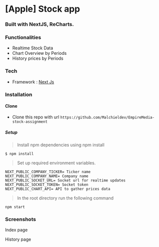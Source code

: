 # [Apple] Stock app

### Built with NextJS, ReCharts.

### Functionalities

- Realtime Stock Data
- Chart Overview by Periods
- History prices by Periods

### Tech

- Framework : [Next Js](https://nextjs.org/)

### Installation

#### Clone

- Clone this repo with url `https://github.com/Malchieldev/EmpireMedia-stock-assignment`

##### Setup

> Install npm dependencies using npm install

```
$ npm install

```

> Set up required environment variables.

```
NEXT_PUBLIC_COMPANY_TICKER= Ticker name
NEXT_PUBLIC_COMPANY_NAME= Company name
NEXT_PUBLIC_SOCKET_URL= Socket url for realtime updates
NEXT_PUBLIC_SOCKET_TOKEN= Socket token
NEXT_PUBLIC_CHART_API= API to gather prices data
```

> In the root directory run the following command

```
npm start
```

### Screenshots

Index page



History page



